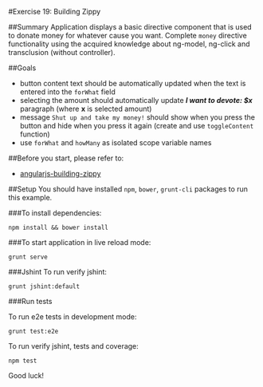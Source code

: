 #Exercise 19: Building Zippy

##Summary
Application displays a basic directive component that is used to donate money for whatever cause you want.
Complete `money` directive functionality using the acquired knowledge about ng-model, ng-click and transclusion (without controller).

##Goals
* button content text should be automatically updated when the text is entered into the `forWhat` field
* selecting the amount should automatically update ***I want to devote: $x*** paragraph (where **x** is selected amount)
* message `Shut up and take my money!` should show when you press the button and hide when you press it again (create and use `toggleContent` function)
* use `forWhat` and `howMany` as isolated scope variable names 

##Before you start, please refer to:
* [angularjs-building-zippy](https://egghead.io/lessons/angularjs-building-zippy)

##Setup
 You should have installed `npm`, `bower`, `grunt-cli`  packages to run this example.

###To install dependencies: 

    npm install && bower install


###To start application in live reload mode:

    grunt serve
    
###Jshint
To run verify jshint:
    
    grunt jshint:default

###Run tests

To run e2e tests in development mode:

    grunt test:e2e

To run verify jshint, tests and coverage:

    npm test
    
Good luck!
